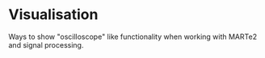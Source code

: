 # Visualisation

Ways to show "oscilloscope" like functionality when working with MARTe2 and signal processing.
